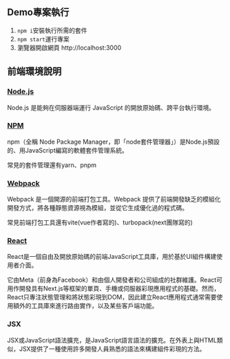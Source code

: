 ## Demo專案執行

1. `npm i`安裝執行所需的套件
2. `npm start`運行專案
3. 瀏覽器開啟網頁 http://localhost:3000

## 前端環境說明

### [Node.js](https://nodejs.org/en)
Node.js 是能夠在伺服器端運行 JavaScript 的開放原始碼、跨平台執行環境。

### [NPM](https://www.npmjs.com/)
npm（全稱 Node Package Manager，即「node套件管理器」）是Node.js預設的、用JavaScript編寫的軟體套件管理系統。

常見的套件管理還有yarn、pnpm

### [Webpack](https://webpack.js.org/)
Webpack 是一個開源的前端打包工具。Webpack 提供了前端開發缺乏的模組化開發方式，將各種靜態資源視為模組，並從它生成優化過的程式碼。

常見前端打包工具還有vite(vue作者寫的)、turbopack(next團隊寫的)

### [React](https://zh-hant.legacy.reactjs.org/)
React是一個自由及開放原始碼的前端JavaScript工具庫，用於基於UI組件構建使用者介面。

它由Meta（前身為Facebook）和由個人開發者和公司組成的社群維護。React可用作開發具有Next.js等框架的單頁、手機或伺服器彩現應用程式的基礎。然而，React只專注狀態管理和將狀態彩現到DOM，因此建立React應用程式通常需要使用額外的工具庫來進行路由實作，以及某些客戶端功能。

### JSX
JSX或JavaScript語法擴充，是JavaScript語言語法的擴充。在外表上與HTML類似，JSX提供了一種使用許多開發人員熟悉的語法來構建組件彩現的方法。
